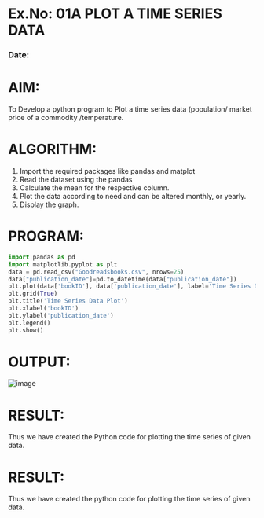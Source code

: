 # Ex.No: 01A PLOT A TIME SERIES DATA
###  Date: 

# AIM:
To Develop a python program to Plot a time series data (population/ market price of a commodity
/temperature.
# ALGORITHM:
1. Import the required packages like pandas and matplot
2. Read the dataset using the pandas
3. Calculate the mean for the respective column.
4. Plot the data according to need and can be altered monthly, or yearly.
5. Display the graph.

# PROGRAM:
```python
import pandas as pd
import matplotlib.pyplot as plt
data = pd.read_csv("Goodreadsbooks.csv", nrows=25)
data["publication_date"]=pd.to_datetime(data["publication_date"])
plt.plot(data['bookID'], data['publication_date'], label='Time Series Data')
plt.grid(True)
plt.title('Time Series Data Plot')
plt.xlabel('bookID')
plt.ylabel('publication_date')
plt.legend()
plt.show()
```

# OUTPUT:
![image](https://github.com/user-attachments/assets/2b84445d-9be5-47ae-8cc8-c5418b8fc742)

# RESULT:
Thus we have created the Python code for plotting the time series of given data.






# RESULT:
Thus we have created the python code for plotting the time series of given data.
